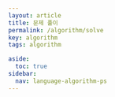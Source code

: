 ```yaml
---
layout: article
title: 문제 풀이
permalink: /algorithm/solve
key: algorithm
tags: algorithm

aside:
  toc: true
sidebar:
  nav: language-algorithm-ps
---
```

<!--more-->